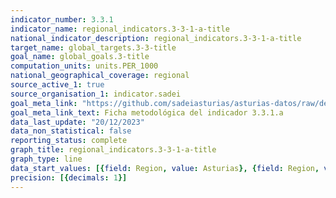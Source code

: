 ```yaml
---
indicator_number: 3.3.1
indicator_name: regional_indicators.3-3-1-a-title
national_indicator_description: regional_indicators.3-3-1-a-title
target_name: global_targets.3-3-title
goal_name: global_goals.3-title
computation_units: units.PER_1000
national_geographical_coverage: regional
source_active_1: true
source_organisation_1: indicator.sadei
goal_meta_link: "https://github.com/sadeiasturias/asturias-datos/raw/develop/descargas/metodologia/3.3.1.a.pdf"
goal_meta_link_text: Ficha metodológica del indicador 3.3.1.a
data_last_update: "20/12/2023"
data_non_statistical: false
reporting_status: complete
graph_title: regional_indicators.3-3-1-a-title
graph_type: line
data_start_values: [{field: Region, value: Asturias}, {field: Region, value: España}]
precision: [{decimals: 1}]
---
```

